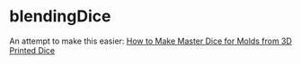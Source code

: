 # blendingDice
An attempt to make this easier: [How to Make Master Dice for Molds from 3D Printed Dice](https://www.youtube.com/watch?v=nCowrvfOr3Q)
